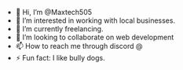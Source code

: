 - 👋 Hi, I’m @Maxtech505
- 👀 I’m interested in working with local businesses.
- 🌱 I’m currently freelancing.
- 💞️ I’m looking to collaborate on web development
- 📫 How to reach me through discord @
- ⚡ Fun fact: I like bully dogs.

<!---
Maxtech505/Maxtech505 is a ✨ special ✨ repository because its `README.md` (this file) appears on your GitHub profile.
You can click the Preview link to take a look at your changes.
--->
